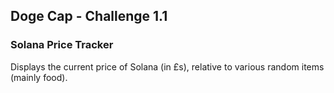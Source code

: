 ## Doge Cap - Challenge 1.1

### Solana Price Tracker

Displays the current price of Solana (in £s), relative to various random items (mainly food).
